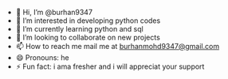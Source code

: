 - 👋 Hi, I’m @burhan9347
- 👀 I’m interested in developing python codes
- 🌱 I’m currently learning python and sql
- 💞️ I’m looking to collaborate on new projects
- 📫 How to reach me mail me at burhanmohd9347@gmail.com
- 😄 Pronouns: he
- ⚡ Fun fact: i ama fresher and i will appreciat your support

<!---
burhan9347/burhan9347 is a ✨ special ✨ repository because its `README.md` (this file) appears on your GitHub profile.
You can click the Preview link to take a look at your changes.
--->
